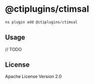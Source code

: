 # @ctiplugins/ctimsal

```javascript
ns plugin add @ctiplugins/ctimsal
```

## Usage

// TODO

## License

Apache License Version 2.0
